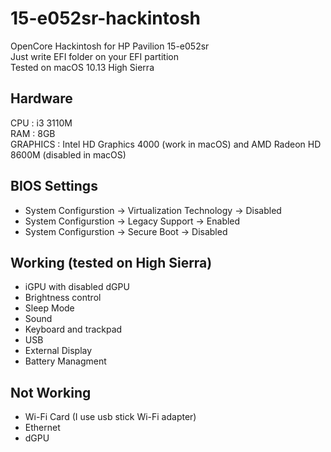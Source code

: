 # 15-e052sr-hackintosh
OpenCore Hackintosh for HP Pavilion 15-e052sr \
Just write EFI folder on your EFI partition \
Tested on macOS 10.13 High Sierra

## Hardware
CPU : i3 3110M \
RAM : 8GB \
GRAPHICS : Intel HD Graphics 4000 (work in macOS) and AMD Radeon HD 8600M (disabled in macOS) 

## BIOS Settings
+ System Configurstion -> Virtualization Technology -> Disabled
+ System Configurstion -> Legacy Support -> Enabled
+ System Configurstion -> Secure Boot -> Disabled

## Working (tested on High Sierra)
+ iGPU with disabled dGPU
+ Brightness control
+ Sleep Mode
+ Sound
+ Keyboard and trackpad
+ USB
+ External Display
+ Battery Managment

## Not Working 
+ Wi-Fi Card (I use usb stick Wi-Fi adapter)
+ Ethernet
+ dGPU

